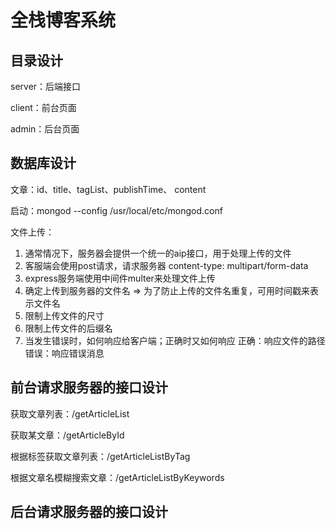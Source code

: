 # 全栈博客系统

## 目录设计

server：后端接口

client：前台页面

admin：后台页面

## 数据库设计

文章：id、title、tagList、publishTime、 content

启动：mongod --config /usr/local/etc/mongod.conf

文件上传：
1. 通常情况下，服务器会提供一个统一的aip接口，用于处理上传的文件
2. 客服端会使用post请求，请求服务器
content-type: multipart/form-data
3. express服务端使用中间件multer来处理文件上传
4. 确定上传到服务器的文件名 => 为了防止上传的文件名重复，可用时间戳来表示文件名
5. 限制上传文件的尺寸
6. 限制上传文件的后缀名
7. 当发生错误时，如何响应给客户端；正确时又如何响应
正确：响应文件的路径
错误：响应错误消息

## 前台请求服务器的接口设计

获取文章列表：/getArticleList

获取某文章：/getArticleById

根据标签获取文章列表：/getArticleListByTag

根据文章名模糊搜索文章：/getArticleListByKeywords

## 后台请求服务器的接口设计







